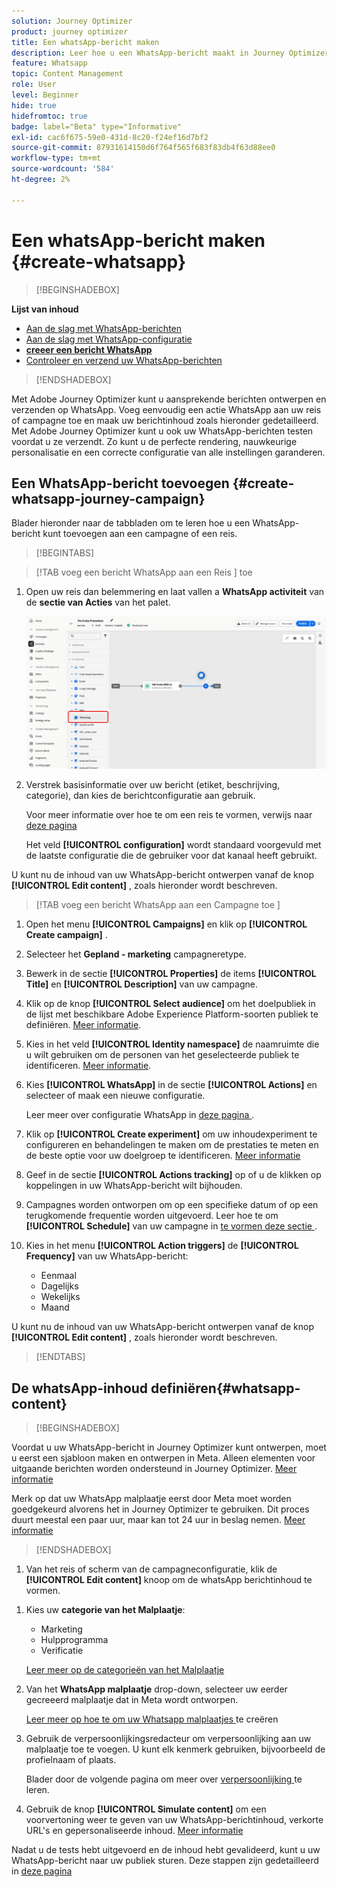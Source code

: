 ```yaml
---
solution: Journey Optimizer
product: journey optimizer
title: Een whatsApp-bericht maken
description: Leer hoe u een WhatsApp-bericht maakt in Journey Optimizer
feature: Whatsapp
topic: Content Management
role: User
level: Beginner
hide: true
hidefromtoc: true
badge: label="Beta" type="Informative"
exl-id: cac6f675-59e0-431d-8c20-f24ef16d7bf2
source-git-commit: 87931614150d6f764f565f683f83db4f63d88ee0
workflow-type: tm+mt
source-wordcount: '584'
ht-degree: 2%

---
```


# Een whatsApp-bericht maken {#create-whatsapp}

>[!BEGINSHADEBOX]

**Lijst van inhoud**

* [Aan de slag met WhatsApp-berichten](get-started-whatsapp.md)
* [Aan de slag met WhatsApp-configuratie](whatsapp-configuration.md)
* **[creeer een bericht WhatsApp](create-whatsapp.md)**
* [Controleer en verzend uw WhatsApp-berichten](send-whatsapp.md)

>[!ENDSHADEBOX]

Met Adobe Journey Optimizer kunt u aansprekende berichten ontwerpen en verzenden op WhatsApp. Voeg eenvoudig een actie WhatsApp aan uw reis of campagne toe en maak uw berichtinhoud zoals hieronder gedetailleerd. Met Adobe Journey Optimizer kunt u ook uw WhatsApp-berichten testen voordat u ze verzendt. Zo kunt u de perfecte rendering, nauwkeurige personalisatie en een correcte configuratie van alle instellingen garanderen.

## Een WhatsApp-bericht toevoegen {#create-whatsapp-journey-campaign}

Blader hieronder naar de tabbladen om te leren hoe u een WhatsApp-bericht kunt toevoegen aan een campagne of een reis.

>[!BEGINTABS]

>[!TAB  voeg een bericht WhatsApp aan een Reis ] toe

1. Open uw reis dan belemmering en laat vallen a **WhatsApp activiteit** van de **sectie van Acties** van het palet.

   ![](assets/whatsapp-create-jo.png)

1. Verstrek basisinformatie over uw bericht (etiket, beschrijving, categorie), dan kies de berichtconfiguratie aan gebruik.

   Voor meer informatie over hoe te om een reis te vormen, verwijs naar [ deze pagina ](../building-journeys/journey-gs.md)

   Het veld **[!UICONTROL configuration]** wordt standaard voorgevuld met de laatste configuratie die de gebruiker voor dat kanaal heeft gebruikt.

U kunt nu de inhoud van uw WhatsApp-bericht ontwerpen vanaf de knop **[!UICONTROL Edit content]** , zoals hieronder wordt beschreven.

>[!TAB  voeg een bericht WhatsApp aan een Campagne toe ]

1. Open het menu **[!UICONTROL Campaigns]** en klik op **[!UICONTROL Create campaign]** .

1. Selecteer het **Gepland - marketing** campagneretype.

1. Bewerk in de sectie **[!UICONTROL Properties]** de items **[!UICONTROL Title]** en **[!UICONTROL Description]** van uw campagne.

1. Klik op de knop **[!UICONTROL Select audience]** om het doelpubliek in de lijst met beschikbare Adobe Experience Platform-soorten publiek te definiëren. [Meer informatie](../audience/about-audiences.md).

1. Kies in het veld **[!UICONTROL Identity namespace]** de naamruimte die u wilt gebruiken om de personen van het geselecteerde publiek te identificeren. [Meer informatie](../event/about-creating.md#select-the-namespace).

1. Kies **[!UICONTROL WhatsApp]** in de sectie **[!UICONTROL Actions]** en selecteer of maak een nieuwe configuratie.

   Leer meer over configuratie WhatsApp in [ deze pagina ](whatsapp-configuration.md).

1. Klik op **[!UICONTROL Create experiment]** om uw inhoudexperiment te configureren en behandelingen te maken om de prestaties te meten en de beste optie voor uw doelgroep te identificeren. [Meer informatie](../content-management/content-experiment.md)

1. Geef in de sectie **[!UICONTROL Actions tracking]** op of u de klikken op koppelingen in uw WhatsApp-bericht wilt bijhouden.

1. Campagnes worden ontworpen om op een specifieke datum of op een terugkomende frequentie worden uitgevoerd. Leer hoe te om **[!UICONTROL Schedule]** van uw campagne in [ te vormen deze sectie ](../campaigns/create-campaign.md#schedule).

1. Kies in het menu **[!UICONTROL Action triggers]** de **[!UICONTROL Frequency]** van uw WhatsApp-bericht:

   * Eenmaal
   * Dagelijks
   * Wekelijks
   * Maand

U kunt nu de inhoud van uw WhatsApp-bericht ontwerpen vanaf de knop **[!UICONTROL Edit content]** , zoals hieronder wordt beschreven.

>[!ENDTABS]

## De whatsApp-inhoud definiëren{#whatsapp-content}

>[!BEGINSHADEBOX]

Voordat u uw WhatsApp-bericht in Journey Optimizer kunt ontwerpen, moet u eerst een sjabloon maken en ontwerpen in Meta. Alleen elementen voor uitgaande berichten worden ondersteund in Journey Optimizer. [Meer informatie](https://www.facebook.com/business/help/2055875911147364?id=2129163877102343)

Merk op dat uw WhatsApp malplaatje eerst door Meta moet worden goedgekeurd alvorens het in Journey Optimizer te gebruiken. Dit proces duurt meestal een paar uur, maar kan tot 24 uur in beslag nemen. [Meer informatie](https://developers.facebook.com/docs/whatsapp/message-templates/guidelines/#approval-process)

>[!ENDSHADEBOX]

1. Van het reis of scherm van de campagneconfiguratie, klik de **[!UICONTROL Edit content]** knoop om de whatsApp berichtinhoud te vormen.

<!--
1. Select **[!UICONTROL Template message]**.
-->

1. Kies uw **categorie van het Malplaatje**:

   * Marketing
   * Hulpprogramma
   * Verificatie

   [ Leer meer op de categorieën van het Malplaatje ](https://developers.facebook.com/docs/whatsapp/updates-to-pricing/new-template-guidelines/#template-category-guidelines)

1. Van het **WhatsApp malplaatje** drop-down, selecteer uw eerder gecreeerd malplaatje dat in Meta wordt ontworpen.

   [ Leer meer op hoe te om uw Whatsapp malplaatjes ](https://www.facebook.com/business/help/2055875911147364?id=2129163877102343) te creëren

1. Gebruik de verpersoonlijkingsredacteur om verpersoonlijking aan uw malplaatje toe te voegen. U kunt elk kenmerk gebruiken, bijvoorbeeld de profielnaam of plaats.

   Blader door de volgende pagina om meer over [ verpersoonlijking ](../personalization/personalize.md) te leren.

1. Gebruik de knop **[!UICONTROL Simulate content]** om een voorvertoning weer te geven van uw WhatsApp-berichtinhoud, verkorte URL&#39;s en gepersonaliseerde inhoud. [Meer informatie](send-whatsapp.md)

Nadat u de tests hebt uitgevoerd en de inhoud hebt gevalideerd, kunt u uw WhatsApp-bericht naar uw publiek sturen. Deze stappen zijn gedetailleerd in [ deze pagina ](send-whatsapp.md)


<!--
* **[!UICONTROL Template message]**: Predefined message imported from Meta into Journey Optimizer. These are intended for sending notifications, alerts, or updates to your customers.

* **[!UICONTROL Response message]**: Message created in Journey Optimizer and sent in reply to customer queries or interactions.

>[!BEGINTABS]

>[!TAB Template message]

1. From the journey or campaign configuration screen, click the **[!UICONTROL Edit content]** button to configure the WhatsApp message content.

1. Select **[!UICONTROL Template message]**.

1. Choose your Template category. [Learn more](https://developers.facebook.com/docs/WhatsApp/updates-to-pricing/new-template-guidelines/)

1. From the **WhatsApp template** drop-down, select your previously created template designed in Meta.

1. Use the personalization editor to define content, add personalization and dynamic content. You can use any attribute, such as the profile name or city for example. You can also define conditional rules. Browse to the following pages to learn more about [personalization](../personalization/personalize.md) and [dynamic content](../personalization/get-started-dynamic-content.md) in the personalization editor.

1. Use the **[!UICONTROL Simulate content]** button to preview your WhatsApp message content, shortened URLs, and personalized content. [Learn more](send-whatsapp.md)

Once you have performed your tests and validated the content, you can send your WhatsApp message to your audience. These steps are detailed in [this page](send-whatsapp.md)

>[!TAB Response message]

1. From the journey or campaign configuration screen, click the **[!UICONTROL Edit content]** button to configure the WhatsApp message content.

1. Select **[!UICONTROL Response message]**.

1. Enter your text in the **[!UICONTROL Body]** field.

1. Use the personalization editor to define content, add personalization and dynamic content. You can use any attribute, such as the profile name or city for example. You can also define conditional rules. Browse to the following pages to learn more about [personalization](../personalization/personalize.md) and [dynamic content](../personalization/get-started-dynamic-content.md) in the personalization editor.

1. Use the **[!UICONTROL Simulate content]** button to preview your WhatsApp message content, shortened URLs, and personalized content. [Learn more](send-whatsapp.md)

Once you have performed your tests and validated the content, you can send your WhatsApp message to your audience. These steps are detailed in [this page](send-whatsapp.md)

>[!ENDTABS]
-->
